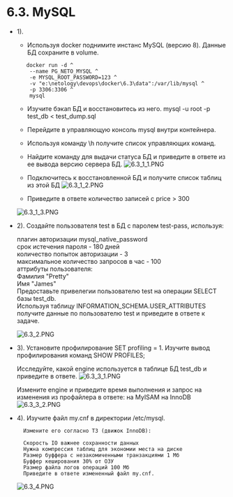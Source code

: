 # 6.3. MySQL
- 1).
  - Используя docker поднимите инстанс MySQL (версию 8). Данные БД сохраните в volume.

  ```
     docker run -d ^
      --name PG_NETO_MYSQL ^
      -e MYSQL_ROOT_PASSWORD=123 ^
      -v "e:\netology\devops\docker\6.3\data":/var/lib/mysql ^
      -p 3306:3306 ^
      mysql
	```
  - Изучите бэкап БД и восстановитесь из него.
    mysql -u root -p test_db < test_dump.sql
    
  - Перейдите в управляющую консоль mysql внутри контейнера.
  - Используя команду \h получите список управляющих команд.
  - Найдите команду для выдачи статуса БД и приведите в ответе из ее вывода версию сервера БД.
  ![6.3_1_1.PNG](images/6.3_1_1.PNG)
  - Подключитесь к восстановленной БД и получите список таблиц из этой БД
  ![6.3_1_2.PNG](images/6.3_1_2.PNG)
  - Приведите в ответе количество записей с price > 300
  
  ![6.3_1_3.PNG](images/6.3_1_3.PNG)
- 2). Создайте пользователя test в БД c паролем test-pass, используя:

    плагин авторизации mysql_native_password  
    срок истечения пароля - 180 дней  
    количество попыток авторизации - 3  
    максимальное количество запросов в час - 100  
    аттрибуты пользователя:  
      Фамилия "Pretty"  
      Имя "James"  
      Предоставьте привелегии пользователю test на операции SELECT базы test_db.  
      Используя таблицу INFORMATION_SCHEMA.USER_ATTRIBUTES получите данные по пользователю test и приведите в ответе к задаче.      
      
    ![6.3_2.PNG](images/6.3_2.PNG)  
	
- 3). Установите профилирование SET profiling = 1. Изучите вывод профилирования команд SHOW PROFILES;

    Исследуйте, какой engine используется в таблице БД test_db и приведите в ответе.
    ![6.3_3_1.PNG](images/6.3_3_1.PNG)
     
     Измените engine и приведите время выполнения и запрос на изменения из профайлера в ответе:
      на MyISAM
      на InnoDB
    ![6.3_3_2.PNG](images/6.3_3_2.PNG)
    
- 4).  Изучите файл my.cnf в директории /etc/mysql.

        Измените его согласно ТЗ (движок InnoDB):

        Скорость IO важнее сохранности данных
        Нужна компрессия таблиц для экономии места на диске
        Размер буффера с незакомиченными транзакциями 1 Мб
        Буффер кеширования 30% от ОЗУ
        Размер файла логов операций 100 Мб
        Приведите в ответе измененный файл my.cnf.
        
    ![6.3_4.PNG](images/6.3_4.PNG)     